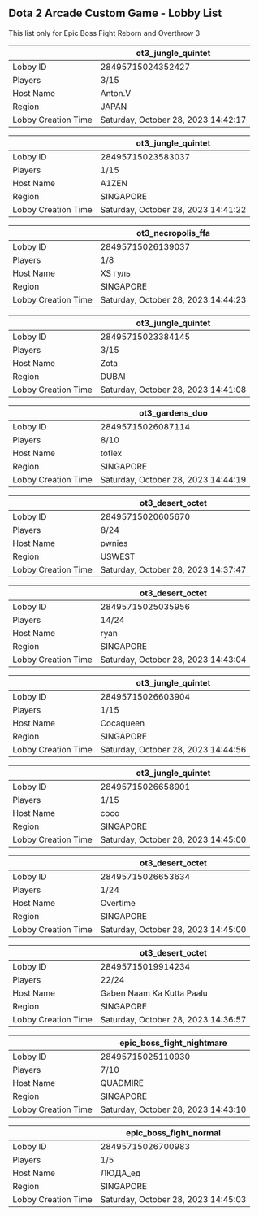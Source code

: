 ## Dota 2 Arcade Custom Game - Lobby List

This list only for Epic Boss Fight Reborn and Overthrow 3

|  | ot3_jungle_quintet |
| ------ | ------ |
| Lobby ID | 28495715024352427 |
| Players | 3/15 |
| Host Name | Anton.V |
| Region | JAPAN |
| Lobby Creation Time | Saturday, October 28, 2023 14:42:17 |


|  | ot3_jungle_quintet |
| ------ | ------ |
| Lobby ID | 28495715023583037 |
| Players | 1/15 |
| Host Name | A1ZEN |
| Region | SINGAPORE |
| Lobby Creation Time | Saturday, October 28, 2023 14:41:22 |


|  | ot3_necropolis_ffa |
| ------ | ------ |
| Lobby ID | 28495715026139037 |
| Players | 1/8 |
| Host Name | XS гуль |
| Region | SINGAPORE |
| Lobby Creation Time | Saturday, October 28, 2023 14:44:23 |


|  | ot3_jungle_quintet |
| ------ | ------ |
| Lobby ID | 28495715023384145 |
| Players | 3/15 |
| Host Name | Zota |
| Region | DUBAI |
| Lobby Creation Time | Saturday, October 28, 2023 14:41:08 |


|  | ot3_gardens_duo |
| ------ | ------ |
| Lobby ID | 28495715026087114 |
| Players | 8/10 |
| Host Name | toflex |
| Region | SINGAPORE |
| Lobby Creation Time | Saturday, October 28, 2023 14:44:19 |


|  | ot3_desert_octet |
| ------ | ------ |
| Lobby ID | 28495715020605670 |
| Players | 8/24 |
| Host Name | pwnies |
| Region | USWEST |
| Lobby Creation Time | Saturday, October 28, 2023 14:37:47 |


|  | ot3_desert_octet |
| ------ | ------ |
| Lobby ID | 28495715025035956 |
| Players | 14/24 |
| Host Name | ryan |
| Region | SINGAPORE |
| Lobby Creation Time | Saturday, October 28, 2023 14:43:04 |


|  | ot3_jungle_quintet |
| ------ | ------ |
| Lobby ID | 28495715026603904 |
| Players | 1/15 |
| Host Name | Cocaqueen |
| Region | SINGAPORE |
| Lobby Creation Time | Saturday, October 28, 2023 14:44:56 |


|  | ot3_jungle_quintet |
| ------ | ------ |
| Lobby ID | 28495715026658901 |
| Players | 1/15 |
| Host Name | coco |
| Region | SINGAPORE |
| Lobby Creation Time | Saturday, October 28, 2023 14:45:00 |


|  | ot3_desert_octet |
| ------ | ------ |
| Lobby ID | 28495715026653634 |
| Players | 1/24 |
| Host Name | Overtime |
| Region | SINGAPORE |
| Lobby Creation Time | Saturday, October 28, 2023 14:45:00 |


|  | ot3_desert_octet |
| ------ | ------ |
| Lobby ID | 28495715019914234 |
| Players | 22/24 |
| Host Name | Gaben Naam Ka Kutta Paalu |
| Region | SINGAPORE |
| Lobby Creation Time | Saturday, October 28, 2023 14:36:57 |


|  | epic_boss_fight_nightmare |
| ------ | ------ |
| Lobby ID | 28495715025110930 |
| Players | 7/10 |
| Host Name | QUADMIRE |
| Region | SINGAPORE |
| Lobby Creation Time | Saturday, October 28, 2023 14:43:10 |


|  | epic_boss_fight_normal |
| ------ | ------ |
| Lobby ID | 28495715026700983 |
| Players | 1/5 |
| Host Name | ЛЮДА_ед |
| Region | SINGAPORE |
| Lobby Creation Time | Saturday, October 28, 2023 14:45:03 |


